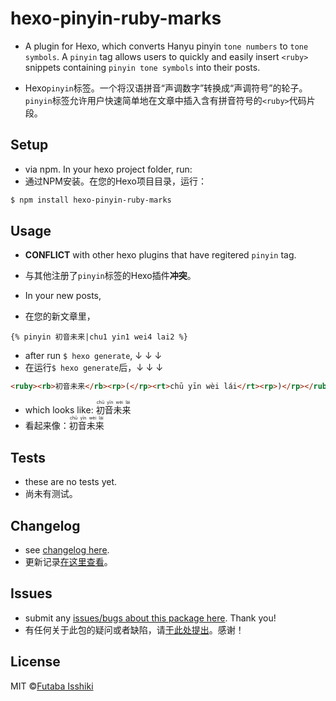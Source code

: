 # hexo-pinyin-ruby-marks

- A plugin for Hexo, which converts Hanyu pinyin `tone numbers` to `tone symbols`. A `pinyin` tag allows users to quickly and easily insert `<ruby>` snippets containing `pinyin tone symbols` into their posts.

- Hexo`pinyin`标签。一个将汉语拼音“声调数字”转换成“声调符号”的轮子。
`pinyin`标签允许用户快速简单地在文章中插入含有拼音符号的`<ruby>`代码片段。

## Setup

- via npm. In your hexo project folder, run:
- 通过NPM安装。在您的Hexo项目目录，运行：

```bash
$ npm install hexo-pinyin-ruby-marks
```

## Usage

- **CONFLICT** with other hexo plugins that have regitered `pinyin` tag.
- 与其他注册了`pinyin`标签的Hexo插件**冲突**。

- In your new posts,
- 在您的新文章里，

```
{% pinyin 初音未来|chu1 yin1 wei4 lai2 %}
```

- after run `$ hexo generate`, ↓ ↓ ↓
- 在运行`$ hexo generate`后，↓ ↓ ↓

```html
<ruby><rb>初音未来</rb><rp>(</rp><rt>chū yīn wèi lái</rt><rp>)</rp></ruby>
```

- which looks like: <ruby><rb>初音未来</rb><rp>(</rp><rt>chū yīn wèi lái</rt><rp>)</rp></ruby>
- 看起来像：<ruby><rb>初音未来</rb><rp>(</rp><rt>chū yīn wèi lái</rt><rp>)</rp></ruby>

## Tests

- these are no tests yet.
- 尚未有测试。

## Changelog

- see [changelog here](https://github.com/issiki/hexo-pinyin-ruby-marks/blob/master/CHANGELOG.md "CHANGELOG").
- 更新记录[在这里查看](https://github.com/issiki/hexo-pinyin-ruby-marks/blob/master/CHANGELOG.md "更新记录")。

## Issues

- submit any [issues/bugs about this package here](https://github.com/issiki/hexo-pinyin-ruby-marks/issues). Thank you!
- 有任何关于此包的疑问或者缺陷，请[于此处提出](https://github.com/issiki/hexo-pinyin-ruby-marks/issues)。感谢！

## License
MIT ©[Futaba Isshiki](https://futaba.love "一色双叶的笔记")
